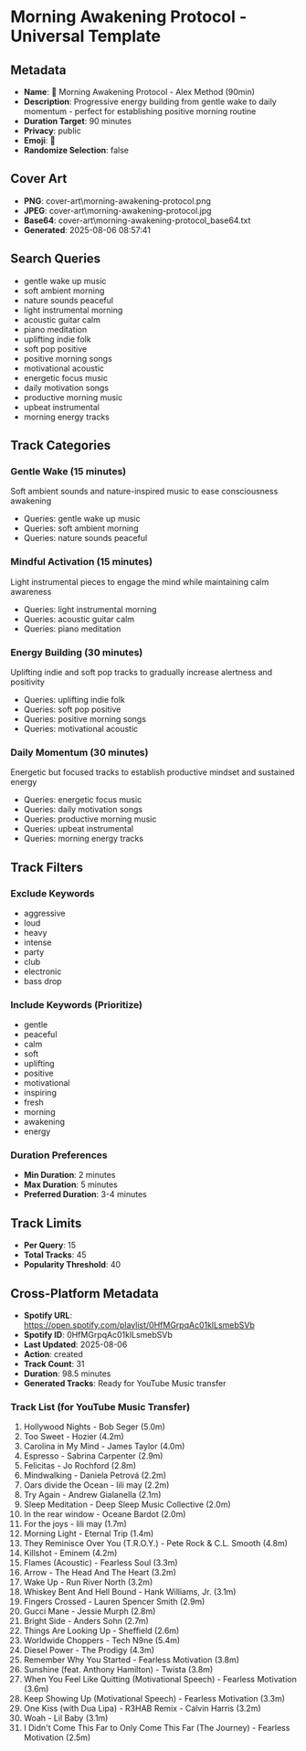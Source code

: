 # Morning Awakening Protocol - Universal Template

## Metadata

- **Name**: 🌅 Morning Awakening Protocol - Alex Method (90min)
- **Description**: Progressive energy building from gentle wake to daily momentum - perfect for establishing positive morning routine
- **Duration Target**: 90 minutes
- **Privacy**: public
- **Emoji**: 🌅
- **Randomize Selection**: false


## Cover Art
- **PNG**: cover-art\morning-awakening-protocol.png
- **JPEG**: cover-art\morning-awakening-protocol.jpg
- **Base64**: cover-art\morning-awakening-protocol_base64.txt
- **Generated**: 2025-08-06 08:57:41

## Search Queries
- gentle wake up music
- soft ambient morning
- nature sounds peaceful
- light instrumental morning
- acoustic guitar calm
- piano meditation
- uplifting indie folk
- soft pop positive
- positive morning songs
- motivational acoustic
- energetic focus music
- daily motivation songs
- productive morning music
- upbeat instrumental
- morning energy tracks

## Track Categories
### Gentle Wake (15 minutes)
Soft ambient sounds and nature-inspired music to ease consciousness awakening
- Queries: gentle wake up music
- Queries: soft ambient morning
- Queries: nature sounds peaceful

### Mindful Activation (15 minutes)
Light instrumental pieces to engage the mind while maintaining calm awareness
- Queries: light instrumental morning
- Queries: acoustic guitar calm
- Queries: piano meditation

### Energy Building (30 minutes)
Uplifting indie and soft pop tracks to gradually increase alertness and positivity
- Queries: uplifting indie folk
- Queries: soft pop positive
- Queries: positive morning songs
- Queries: motivational acoustic

### Daily Momentum (30 minutes)
Energetic but focused tracks to establish productive mindset and sustained energy
- Queries: energetic focus music
- Queries: daily motivation songs
- Queries: productive morning music
- Queries: upbeat instrumental
- Queries: morning energy tracks

## Track Filters
### Exclude Keywords
- aggressive
- loud
- heavy
- intense
- party
- club
- electronic
- bass drop

### Include Keywords (Prioritize)
- gentle
- peaceful
- calm
- soft
- uplifting
- positive
- motivational
- inspiring
- fresh
- morning
- awakening
- energy

### Duration Preferences
- **Min Duration**: 2 minutes
- **Max Duration**: 5 minutes
- **Preferred Duration**: 3-4 minutes

## Track Limits
- **Per Query**: 15
- **Total Tracks**: 45
- **Popularity Threshold**: 40


## Cross-Platform Metadata
- **Spotify URL**: https://open.spotify.com/playlist/0HfMGrpqAc01klLsmebSVb
- **Spotify ID**: 0HfMGrpqAc01klLsmebSVb
- **Last Updated**: 2025-08-06
- **Action**: created
- **Track Count**: 31
- **Duration**: 98.5 minutes
- **Generated Tracks**: Ready for YouTube Music transfer

### Track List (for YouTube Music Transfer)
 1. Hollywood Nights - Bob Seger (5.0m)
 2. Too Sweet - Hozier (4.2m)
 3. Carolina in My Mind - James Taylor (4.0m)
 4. Espresso - Sabrina Carpenter (2.9m)
 5. Felicitas - Jo Rochford (2.8m)
 6. Mindwalking - Daniela Petrová (2.2m)
 7. Oars divide the Ocean - lili may (2.2m)
 8. Try Again - Andrew Gialanella (2.1m)
 9. Sleep Meditation - Deep Sleep Music Collective (2.0m)
10. In the rear window - Oceane Bardot (2.0m)
11. For the joys - lili may (1.7m)
12. Morning Light - Eternal Trip (1.4m)
13. They Reminisce Over You (T.R.O.Y.) - Pete Rock & C.L. Smooth (4.8m)
14. Killshot - Eminem (4.2m)
15. Flames (Acoustic) - Fearless Soul (3.3m)
16. Arrow - The Head And The Heart (3.2m)
17. Wake Up - Run River North (3.2m)
18. Whiskey Bent And Hell Bound - Hank Williams, Jr. (3.1m)
19. Fingers Crossed - Lauren Spencer Smith (2.9m)
20. Gucci Mane - Jessie Murph (2.8m)
21. Bright Side - Anders Sohn (2.7m)
22. Things Are Looking Up - Sheffield (2.6m)
23. Worldwide Choppers - Tech N9ne (5.4m)
24. Diesel Power - The Prodigy (4.3m)
25. Remember Why You Started - Fearless Motivation (3.8m)
26. Sunshine (feat. Anthony Hamilton) - Twista (3.8m)
27. When You Feel Like Quitting (Motivational Speech) - Fearless Motivation (3.6m)
28. Keep Showing Up (Motivational Speech) - Fearless Motivation (3.3m)
29. One Kiss (with Dua Lipa) - R3HAB Remix - Calvin Harris (3.2m)
30. Woah - Lil Baby (3.1m)
31. I Didn't Come This Far to Only Come This Far (The Journey) - Fearless Motivation (2.5m)
